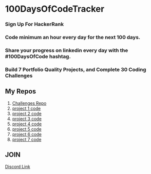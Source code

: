 # 100DaysOfCodeTracker

### Sign Up For HackerRank 
### Code minimum an hour every day for the next 100 days.
### Share your progress on linkedin every day with the #100DaysOfCode hashtag.
### Build 7 Portfolio Quality Projects, and Complete 30 Coding Challenges


## My Repos
 1. [Challenges Repo](https://github.com/JamesLeggero/100DaysOfCodeTracker/tree/master/challenges)
 1. [project 1 code]()
 1. [project 2 code]()
 1. [project 3 code]()
 1. [project 4 code]()
 1. [project 5 code]()
 1. [project 6 code]()
 1. [project 7 code]()

## JOIN
[Discord Link](https://discord.gg/wJ4y2Jc)

